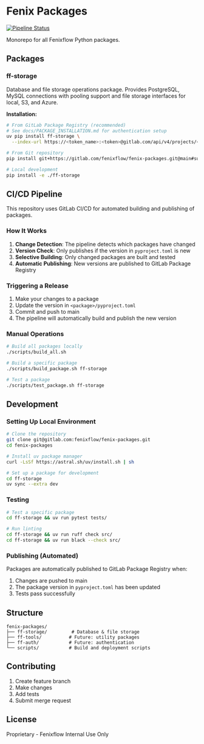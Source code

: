 # Fenix Packages

[![Pipeline Status](https://gitlab.com/fenixflow/fenix-packages/badges/main/pipeline.svg)](https://gitlab.com/fenixflow/fenix-packages/-/pipelines)

Monorepo for all Fenixflow Python packages.

## Packages

### ff-storage
Database and file storage operations package. Provides PostgreSQL, MySQL connections with pooling support and file storage interfaces for local, S3, and Azure.

**Installation:**
```bash
# From GitLab Package Registry (recommended)
# See docs/PACKAGE_INSTALLATION.md for authentication setup
uv pip install ff-storage \
  --index-url https://<token_name>:<token>@gitlab.com/api/v4/projects/<project_id>/packages/pypi/simple

# From Git repository
pip install git+https://gitlab.com/fenixflow/fenix-packages.git@main#subdirectory=ff-storage

# Local development
pip install -e ./ff-storage
```

## CI/CD Pipeline

This repository uses GitLab CI/CD for automated building and publishing of packages.

### How It Works

1. **Change Detection**: The pipeline detects which packages have changed
2. **Version Check**: Only publishes if the version in `pyproject.toml` is new
3. **Selective Building**: Only changed packages are built and tested
4. **Automatic Publishing**: New versions are published to GitLab Package Registry

### Triggering a Release

1. Make your changes to a package
2. Update the version in `<package>/pyproject.toml`
3. Commit and push to main
4. The pipeline will automatically build and publish the new version

### Manual Operations

```bash
# Build all packages locally
./scripts/build_all.sh

# Build a specific package
./scripts/build_package.sh ff-storage

# Test a package
./scripts/test_package.sh ff-storage
```

## Development

### Setting Up Local Environment

```bash
# Clone the repository
git clone git@gitlab.com:fenixflow/fenix-packages.git
cd fenix-packages

# Install uv package manager
curl -LsSf https://astral.sh/uv/install.sh | sh

# Set up a package for development
cd ff-storage
uv sync --extra dev
```

### Testing
```bash
# Test a specific package
cd ff-storage && uv run pytest tests/

# Run linting
cd ff-storage && uv run ruff check src/
cd ff-storage && uv run black --check src/
```

### Publishing (Automated)
Packages are automatically published to GitLab Package Registry when:
1. Changes are pushed to main
2. The package version in `pyproject.toml` has been updated
3. Tests pass successfully

## Structure
```
fenix-packages/
├── ff-storage/         # Database & file storage
├── ff-tools/          # Future: utility packages
├── ff-auth/           # Future: authentication
└── scripts/           # Build and deployment scripts
```

## Contributing
1. Create feature branch
2. Make changes
3. Add tests
4. Submit merge request

## License
Proprietary - Fenixflow Internal Use Only